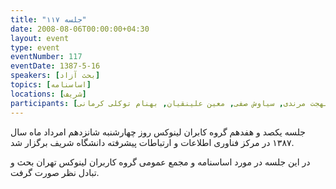 ```yaml
---
title: "جلسه ۱۱۷"
date: 2008-08-06T00:00:00+04:30
layout: event
type: event
eventNumber: 117
eventDate: 1387-5-16
speakers: [بحث آزاد]
topics: [اساسنامه]
locations: [شریف]
participants: [اشکان قاسمی, آرمین رنجبر, کاوه موسوی زمانی, علی طریحی, رهام رفیعی تهرانی, بهنام بهجت‌ مرندی, سیاوش صفی, معین علینقیان, بهنام توکلی کرمانی]
---
```

جلسه یکصد و هفدهم گروه کابران لینوکس روز چهارشنبه شانزدهم امرداد ماه سال ۱۳۸۷ در مرکز فناوری اطلاعات و ارتباطات پیشرفته دانشگاه شریف برگزار شد.

در این جلسه در مورد اساسنامه و مجمع عمومی گروه کاربران لینوکس تهران بحث و تبادل نظر صورت گرفت.